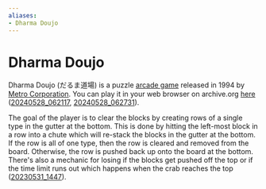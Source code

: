 ```yaml
---
aliases:
- Dharma Doujo
---
```


# Dharma Doujo

Dharma Doujo (だるま道場) is a puzzle [arcade game](../indices/arcade-games.md) released in 1994 by [Metro Corporation](metro-corporation.md). You can play it in your web browser on archive.org [here](https://archive.org/details/arcade_dharma) ([20240528_062117](../entries/20240528_062117.md), [20240528_062731](../entries/20240528_062731.md)).

The goal of the player is to clear the blocks by creating rows of a single type in the gutter at the bottom. This is done by hitting the left-most block in a row into a chute which will re-stack the blocks in the gutter at the bottom. If the row is all of one type, then the row is cleared and removed from the board. Otherwise, the row is pushed back up onto the board at the bottom. There's also a mechanic for losing if the blocks get pushed off the top or if the time limit runs out which happens when the crab reaches the top ([20230531_1447](../entries/20230531_1447.md)).
